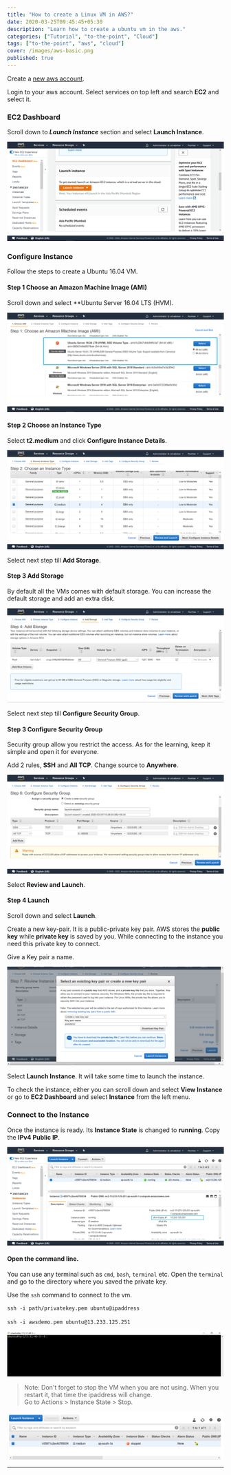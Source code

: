 ```yaml
---
title: "How to create a Linux VM in AWS?"
date: 2020-03-25T09:45:45+05:30
description: "Learn how to create a ubuntu vm in the aws."
categories: ["Tutorial", "to-the-point", "Cloud"]
tags: ["to-the-point", "aws", "cloud"]
cover: /images/aws-basic.png
published: true
---
```


Create a [new aws account](https://portal.aws.amazon.com/billing/signup?nc2=h_ct&src=default&redirect_url=https%3A%2F%2Faws.amazon.com%2Fregistration-confirmation#/start).

Login to your aws account. 
Select services on top left and search **EC2** and select it.

### EC2 Dashboard

Scroll down to ***Launch Instance*** section and select **Launch Instance**.

![Launch Instance](./images/aws-instance-launch.PNG)

### Configure Instance

Follow the steps to create a Ubuntu 16.04 VM.

#### Step 1 Choose an Amazon Machine Image (AMI)

Scroll down and select **Ubuntu Server 16.04 LTS (HVM).

![AMI](./images/aws-ubuntu-16.PNG)

#### Step 2 Choose an Instance Type

Select **t2.medium** and click **Configure Instance Details**.

![Instance Type](./images/aws-instance-type-3.PNG)

Select next step till **Add Storage**.

#### Step 3 Add Storage

By default all the VMs comes with default storage. You can increase the default storage and add an extra disk.

![aws-storage](./images/aws-storage.PNG)


Select next step till **Configure Security Group**.

#### Step 3 Configure Security Group

Security group allow you restrict the access. As for the learning, keep it simple and open it for everyone.

Add 2 rules, **SSH** and **All TCP**. Change source to **Anywhere**.

![security group](./images/aws-security-group-4.PNG)

Select **Review and Launch**.

#### Step 4 Launch

Scroll down and select **Launch**. 

Create a new key-pair. It is a public-private key pair. AWS stores the **public key** while **private key** is saved by you. While connecting to the instance you need this private key to connect.

Give a Key pair a name.

![key-pair](./images/aws-key-pair-6.PNG)

Select **Launch Instance**. It will take some time to launch the instance.

To check the instance, either you can scroll down and select **View Instance** or go to **EC2 Dashboard** and select **Instance** from the left menu.

### Connect to the Instance

Once the instance is ready. Its **Instance State** is changed to **running**.
Copy the **IPv4 Public IP**.

![connect instance](./images/aws-instance-ready.PNG)

#### Open the command line.

You can use any terminal such as `cmd`, `bash`, `terminal` etc.
Open the `terminal` and go to the directory where you saved the private key.

Use the `ssh` command to connect to the vm.

```
ssh -i path/privatekey.pem ubuntu@ipaddress

ssh -i awsdemo.pem ubuntu@13.233.125.251
```

![aws-connect](./images/aws-u-connect.PNG)

> Note: Don't forget to stop the VM when you are not using. When you restart it, that time the ipaddress will change.  
> Go to Actions > Instance State > Stop.

![stop](./images/aws-stop.PNG)

---